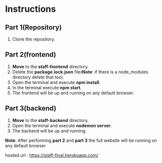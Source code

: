 # Instructions

## Part 1(Repository)
1. Clone the repository.

## Part 2(frontend)
1. **Move** to the **staff-frontend** directory.
2. Delete the  **package.lock.json** file(**Note**: if there is a node_modules directory delete that too).
3. Open the terminal and execute **npm install**.
4. In the terminal execute **npm start**.
5. The frontend will be up and running on any default browser.

## Part 3(backend)
1. **Move** to the **staff-backend** directory.
2. Open the terminal and execute **nodemon server**.
3. The backend  will be up and running.

**Note**: After performing **part 2** and **part 3** the full website will be running on any default browser.

hosted url : https://staff-final.herokuapp.com/
